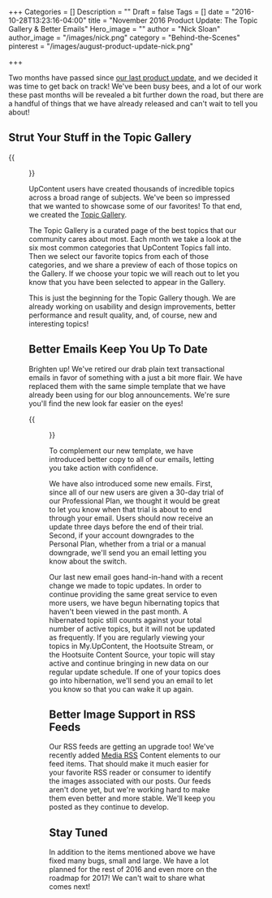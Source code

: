 +++
Categories = []
Description = ""
Draft = false
Tags = []
date = "2016-10-28T13:23:16-04:00"
title = "November 2016 Product Update: The Topic Gallery & Better Emails"
Hero_image = ""
author = "Nick Sloan"
author_image = "/images/nick.png"
category = "Behind-the-Scenes"
pinterest = "/images/august-product-update-nick.png"

+++

Two months have passed since [our last product update](/post/august-product-update/), and we decided it was time to get back on track! We've been busy bees, and a lot of our work these past months will be revealed a bit further down the road, but there are a handful of things that we have already released and can't wait to tell you about!

## Strut Your Stuff in the Topic Gallery

{{<figure src="/images/topic-gallery-mockup.png" title="" alt="UpContent Topic Gallery" caption-top="false">}}

UpContent users have created thousands of incredible topics across a broad range of subjects. We've been so impressed that we wanted to showcase some of our favorites! To that end, we created the [Topic Gallery](https://gallery.upcontent.com).

The Topic Gallery is a curated page of the best topics that our community cares about most. Each month we take a look at the six most common categories that UpContent Topics fall into. Then we select our favorite topics from each of those categories, and we share a preview of each of those topics on the Gallery. If we choose your topic we will reach out to let you know that you have been selected to appear in the Gallery.

This is just the beginning for the Topic Gallery though. We are already working on usability and design improvements, better performance and result quality, and, of course, new and interesting topics!

## Better Emails Keep You Up To Date

Brighten up! We've retired our drab plain text transactional emails in favor of something with a just a bit more flair. We have replaced them with the same simple template that we have already been using for our blog announcements. We're sure you'll find the new look far easier on the eyes!

{{<figure src="/images/confirm-email-update.png" title="" alt="UpContent Confirm Emails: Side by Side" caption-top="false">}}

To complement our new template, we have introduced better copy to all of our emails, letting you take action with confidence.

We have also introduced some new emails. First, since all of our new users are given a 30-day trial of our Professional Plan, we thought it would be great to let you know when that trial is about to end through your email. Users should now receive an update three days before the end of their trial. Second, if your account downgrades to the Personal Plan, whether from a trial or a manual downgrade,  we'll send you an email letting you know about the switch.

Our last new email goes hand-in-hand with a recent change we made to topic updates. In order to continue providing the same great service to even more users, we have begun hibernating topics that haven't been viewed in the past month. A hibernated topic still counts against your total number of active topics, but it will not be updated as frequently. If you are regularly viewing your topics in My.UpContent, the Hootsuite Stream, or the Hootsuite Content Source, your topic will stay active and continue bringing in new data on our regular update schedule. If one of your topics does go into hibernation, we'll send you an email to let you know so that you can wake it up again.

## Better Image Support in RSS Feeds

Our RSS feeds are getting an upgrade too! We've recently added [Media RSS](http://www.rssboard.org/media-rss) Content elements to our feed items. That should make it much easier for your favorite RSS reader or consumer to identify the images associated with our posts. Our feeds aren't done yet, but we're working hard to make them even better and more stable. We'll keep you posted as they continue to develop.

## Stay Tuned

In addition to the items mentioned above we have fixed many bugs, small and large. We have a lot planned for the rest of 2016 and even more on the roadmap for 2017! We can't wait to share what comes next!

